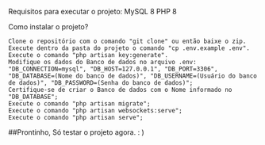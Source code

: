 Requisitos para executar o projeto:
    MySQL 8
    PHP 8

Como instalar o projeto?

    Clone o repositório com o comando "git clone" ou então baixe o zip.
    Execute dentro da pasta do projeto o comando "cp .env.example .env".
    Execute o comando "php artisan key:generate".
    Modifique os dados do Banco de dados no arquivo .env: "DB_CONNECTION=mysql", "DB_HOST=127.0.0.1", "DB_PORT=3306", "DB_DATABASE=(Nome do banco de dados)", "DB_USERNAME=(Usuário do banco de dados)", "DB_PASSWORD=(Senha do banco de dados)";
    Certifique-se de criar o Banco de dados com o Nome informado no "DB_DATABASE";
    Execute o comando "php artisan migrate";
    Execute o comando "php artisan websockets:serve";
    Execute o comando "php artisan serve";

##Prontinho, Só testar o projeto agora. : )
